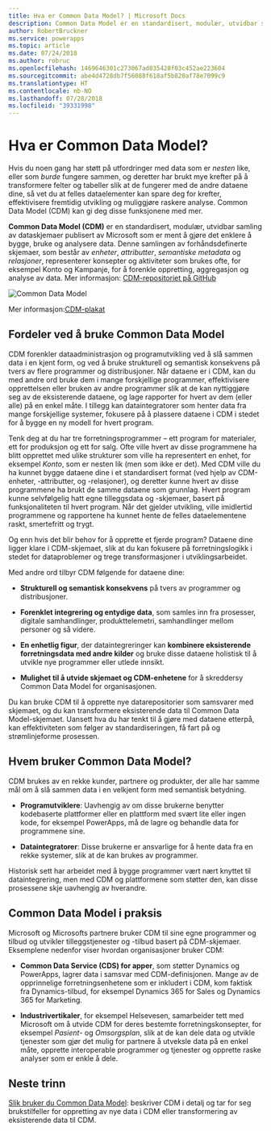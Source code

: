 ```yaml
---
title: Hva er Common Data Model? | Microsoft Docs
description: Common Data Model er en standardisert, modulær, utvidbar samling av dataskjemaer publisert av Microsoft som er ment å gjøre det enklere å bygge, bruke og analysere data.
author: RobertBruckner
ms.service: powerapps
ms.topic: article
ms.date: 07/24/2018
ms.author: robruc
ms.openlocfilehash: 1469646301c273067ad035428f03c452ae223604
ms.sourcegitcommit: abe4d4728db7f56088f618af5b820af78e7099c9
ms.translationtype: HT
ms.contentlocale: nb-NO
ms.lasthandoff: 07/28/2018
ms.locfileid: "39331998"
---
```

# <a name="what-is-the-common-data-model"></a>Hva er Common Data Model?

Hvis du noen gang har støtt på utfordringer med data som er *nesten* like, eller som *burde* fungere sammen, og deretter har brukt mye krefter på å transformere felter og tabeller slik at de fungerer med de andre dataene dine, så vet du at felles dataelementer kan spare deg for krefter, effektivisere fremtidig utvikling og muliggjøre raskere analyse. Common Data Model (CDM) kan gi deg disse funksjonene med mer.

**Common Data Model (CDM)** er en standardisert, modulær, utvidbar samling av dataskjemaer publisert av Microsoft som er ment å gjøre det enklere å bygge, bruke og analysere data. Denne samlingen av forhåndsdefinerte skjemaer, som består av *enheter*, *attributter*, *semantiske metadata* og *relasjoner*, representerer konsepter og aktiviteter som brukes ofte, for eksempel Konto og Kampanje, for å forenkle oppretting, aggregasjon og analyse av data. Mer informasjon: [CDM-repositoriet på GitHub](https://aka.ms/cdmrepo)

![Common Data Model](media/cdm-entities.png)

Mer informasjon:[CDM-plakat](https://aka.ms/cdmposter)

## <a name="why-use-the-common-data-model"></a>Fordeler ved å bruke Common Data Model

CDM forenkler dataadministrasjon og programutvikling ved å slå sammen data i en kjent form, og ved å bruke strukturell og semantisk konsekvens på tvers av flere programmer og distribusjoner. Når dataene er i CDM, kan du med andre ord bruke dem i mange forskjellige programmer, effektivisere opprettelsen eller bruken av andre programmer slik at de kan nyttiggjøre seg av de eksisterende dataene, og lage rapporter for hvert av dem (eller alle) på en enkel måte. I tillegg kan dataintegratorer som henter data fra mange forskjellige systemer, fokusere på å plassere dataene i CDM i stedet for å bygge en ny modell for hvert program.

Tenk deg at du har tre forretningsprogrammer – ett program for materialer, ett for produksjon og ett for salg. Ofte ville hvert av disse programmene ha blitt opprettet med ulike strukturer som ville ha representert en enhet, for eksempel *Konto*, som er nesten lik (men som ikke er det). Med CDM ville du ha kunnet bygge dataene dine i et standardisert format (ved hjelp av CDM-enheter, -attributter, og -relasjoner), og deretter kunne hvert av disse programmene ha brukt de samme dataene som grunnlag. Hvert program kunne selvfølgelig hatt egne tilleggsdata og -skjemaer, basert på funksjonaliteten til hvert program. Når det gjelder utvikling, ville imidlertid programmene og rapportene ha kunnet hente de felles dataelementene raskt, smertefritt og trygt.

Og enn hvis det blir behov for å opprette et fjerde program? Dataene dine ligger klare i CDM-skjemaet, slik at du kan fokusere på forretningslogikk i stedet for dataproblemer og trege transformasjoner i utviklingsarbeidet.

Med andre ord tilbyr CDM følgende for dataene dine:

-   **Strukturell og semantisk konsekvens** på tvers av programmer og distribusjoner.

-   **Forenklet integrering og entydige data**, som samles inn fra prosesser, digitale samhandlinger, produkttelemetri, samhandlinger mellom personer og så videre.

-   **En enhetlig figur**, der dataintegreringer kan **kombinere eksisterende forretningsdata med andre kilder** og bruke disse dataene holistisk til å utvikle nye programmer eller utlede innsikt.

-   **Mulighet til å utvide skjemaet og CDM-enhetene** for å skreddersy Common Data Model for organisasjonen.

Du kan bruke CDM til å opprette nye datarepositorier som samsvarer med skjemaet, og du kan transformere eksisterende data til Common Data Model-skjemaet. Uansett hva du har tenkt til å gjøre med dataene etterpå, kan effektiviteten som følger av standardiseringen, få fart på og strømlinjeforme prosessen.

## <a name="who-uses-the-common-data-model"></a>Hvem bruker Common Data Model?

CDM brukes av en rekke kunder, partnere og produkter, der alle har samme mål om å slå sammen data i en velkjent form med semantisk betydning.

-   **Programutviklere**: Uavhengig av om disse brukerne benytter kodebaserte plattformer eller en plattform med svært lite eller ingen kode, for eksempel PowerApps, må de lagre og behandle data for programmene sine.

-   **Dataintegratorer**: Disse brukerne er ansvarlige for å hente data fra en rekke systemer, slik at de kan brukes av programmer.

Historisk sett har arbeidet med å bygge programmer vært nært knyttet til dataintegrering, men med CDM og plattformene som støtter den, kan disse prosessene skje uavhengig av hverandre.

## <a name="common-data-model-in-action"></a>Common Data Model i praksis

Microsoft og Microsofts partnere bruker CDM til sine egne programmer og tilbud og utvikler tilleggstjenester og -tilbud basert på CDM-skjemaer. Eksemplene nedenfor viser hvordan organisasjoner bruker CDM:

-   **Common Data Service (CDS) for apper**, som støtter Dynamics og PowerApps, lagrer data i samsvar med CDM-definisjonen. Mange av de opprinnelige forretningsenhetene som er inkludert i CDM, kom faktisk fra Dynamics-tilbud, for eksempel Dynamics 365 for Sales og Dynamics 365 for Marketing.

-   **Industrivertikaler**, for eksempel Helsevesen, samarbeider tett med Microsoft om å utvide CDM for deres bestemte forretningskonsepter, for eksempel *Pasient*- og *Omsorgsplan*, slik at de kan dele data og utvikle tjenester som gjør det mulig for partnere å utveksle data på en enkel måte, opprette interoperable programmer og tjenester og opprette raske analyser som er enkle å dele.

## <a name="next-step"></a>Neste trinn

[Slik bruker du Common Data Model](use-common-data-model.md): beskriver CDM i detalj og tar for seg brukstilfeller for oppretting av nye data i CDM eller transformering av eksisterende data til CDM.